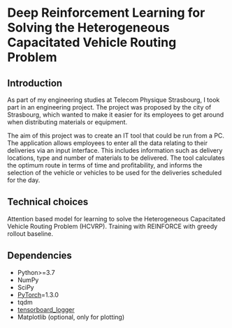 # Deep Reinforcement Learning for Solving the Heterogeneous Capacitated Vehicle Routing Problem

## Introduction

As part of my engineering studies at Telecom Physique Strasbourg, I took part in an engineering project. The project was proposed by the city of Strasbourg, which wanted to make it easier for its employees to get around when distributing materials or equipment.

The aim of this project was to create an IT tool that could be run from a PC. The application allows employees to enter all the data relating to their deliveries via an input interface. This includes information such as delivery locations, type and number of materials to be delivered. The tool calculates the optimum route in terms of time and profitability, and informs the selection of the vehicle or vehicles to be used for the deliveries scheduled for the day. 

## Technical choices





Attention based model for learning to solve the Heterogeneous Capacitated Vehicle Routing Problem (HCVRP). Training with REINFORCE with greedy rollout baseline.



## Dependencies

* Python>=3.7
* NumPy
* SciPy
* [PyTorch](http://pytorch.org/)=1.3.0
* tqdm
* [tensorboard_logger](https://github.com/TeamHG-Memex/tensorboard_logger)
* Matplotlib (optional, only for plotting)